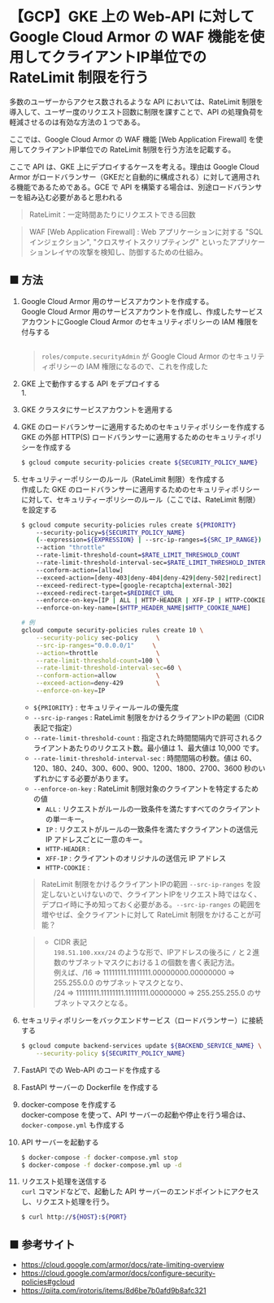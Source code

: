 # 【GCP】GKE 上の Web-API に対して Google Cloud Armor の WAF 機能を使用してクライアントIP単位での RateLimit 制限を行う

多数のユーザーからアクセス数されるような API においては、RateLimit 制限を導入して、ユーザー度のリクエスト回数に制限を課すことで、API の処理負荷を軽減させるのは有効な方法の１つである。

ここでは、Google Cloud Armor の WAF 機能 [Web Application Firewall] を使用してクライアントIP単位での RateLimit 制限を行う方法を記載する。

ここで API は、GKE 上にデプロイするケースを考える。理由は Google Cloud Armor がロードバランサー（GKEだと自動的に構成される）に対して適用される機能であるためである。GCE で API を構築する場合は、別途ロードバランサーを組み込む必要があると思われる

> RateLimit：一定時間あたりにリクエストできる回数

> WAF [Web Application Firewall] : Web アプリケーションに対する "SQL インジェクション", "クロスサイトスクリプティング" といったアプリケーションレイヤの攻撃を検知し、防御するための仕組み。

## ■ 方法

1. Google Cloud Armor 用のサービスアカウントを作成する。<br>
	Google Cloud Armor 用のサービスアカウントを作成し、作成したサービスアカウントにGoogle Cloud Armor のセキュリティポリシーの IAM 権限を付与する<br>
	```sh
	```

	> `roles/compute.securityAdmin` が Google Cloud Armor のセキュリティポリシーの IAM 権限になるので、これを作成した

1. GKE 上で動作するする API をデプロイする<br>
	1. 

1. GKE クラスタにサービスアカウントを適用する

1. GKE のロードバランサーに適用するためのセキュリティポリシーを作成する<br>
	GKE の外部 HTTP(S) ロードバランサーに適用するためのセキュリティポリシーを作成する

	```sh
	$ gcloud compute security-policies create ${SECURITY_POLICY_NAME}
	```

1. セキュリティーポリシーのルール（RateLimit 制限）を作成する<br>
	作成した GKE のロードバランサーに適用するためのセキュリティポリシーに対して、セキュリティーポリシーのルール（ここでは、RateLimit 制限）を設定する
	```sh
	$ gcloud compute security-policies rules create ${PRIORITY}
		--security-policy=${SECURITY_POLICY_NAME}
		(--expression=${EXPRESSION} | --src-ip-ranges=${SRC_IP_RANGE})
		--action "throttle"
		--rate-limit-threshold-count=$RATE_LIMIT_THRESHOLD_COUNT
		--rate-limit-threshold-interval-sec=$RATE_LIMIT_THRESHOLD_INTERVAL_SEC
		--conform-action=[allow]
		--exceed-action=[deny-403|deny-404|deny-429|deny-502|redirect]
		--exceed-redirect-type=[google-recaptcha|external-302]
		--exceed-redirect-target=$REDIRECT_URL
		--enforce-on-key=[IP | ALL | HTTP-HEADER | XFF-IP | HTTP-COOKIE]
		--enforce-on-key-name=[$HTTP_HEADER_NAME|$HTTP_COOKIE_NAME]
	```
	```sh
	# 例
	gcloud compute security-policies rules create 10 \
		--security-policy sec-policy     \
		--src-ip-ranges="0.0.0.0/1"     \
		--action=throttle                \
		--rate-limit-threshold-count=100 \
		--rate-limit-threshold-interval-sec=60 \
		--conform-action=allow           \
		--exceed-action=deny-429         \
		--enforce-on-key=IP
	```

	- `${PRIORITY}` : セキュリティールールの優先度
	- `--src-ip-ranges` : RateLimit 制限をかけるクライアントIPの範囲（CIDR 表記で指定）
	- `--rate-limit-threshold-count` : 指定された時間間隔内で許可されるクライアントあたりのリクエスト数。最小値は 1、最大値は 10,000 です。
	- `--rate-limit-threshold-interval-sec` : 時間間隔の秒数。値は 60、120、180、240、300、600、900、1200、1800、2700、3600 秒のいずれかにする必要があります。
	- `--enforce-on-key` : RateLimit 制限対象のクライアントを特定するための値
		- `ALL` : リクエストがルールの一致条件を満たすすべてのクライアントの単一キー。
		- `IP` : リクエストがルールの一致条件を満たすクライアントの送信元 IP アドレスごとに一意のキー。
		- `HTTP-HEADER` : 
		- `XFF-IP` : クライアントのオリジナルの送信元 IP アドレス
		- `HTTP-COOKIE` : 

	> RateLimit 制限をかけるクライアントIPの範囲 `--src-ip-ranges` を設定しないといけないので、クライアントIPをリクエスト時ではなく、デプロイ時に予め知っておく必要がある。`--src-ip-ranges` の範囲を増やせば、全クライアントに対して RateLimit 制限をかけることが可能？

	> - CIDR 表記<br>
	> `198.51.100.xxx/24` のような形で、IPアドレスの後ろに `/` と２進数のサブネットマスクにおける１の個数を書く表記方法。<br>
	> 例えば、/16 => 11111111.11111111.00000000.00000000 => 255.255.0.0 のサブネットマスクとなり、<br>
	> /24 => 11111111.11111111.11111111.00000000 => 255.255.255.0 のサブネットマスクとなる。<br>

1. セキュリティポリシーをバックエンドサービス（ロードバランサー）に接続する
	```sh
	$ gcloud compute backend-services update ${BACKEND_SERVICE_NAME} \
    	--security-policy ${SECURITY_POLICY_NAME}
	```

1. FastAPI での Web-API のコードを作成する<br>

1. FastAPI サーバーの Dockerfile を作成する<br>

1. docker-compose を作成する<br>
	docker-compose を使って、API サーバーの起動や停止を行う場合は、`docker-compose.yml` も作成する

1. API サーバーを起動する<br>
	```sh
	$ docker-compose -f docker-compose.yml stop
	$ docker-compose -f docker-compose.yml up -d
	```

1. リクエスト処理を送信する<br>
	`curl` コマンドなどで、起動した API サーバーのエンドポイントにアクセスし、リクエスト処理を行う。
	```sh
	$ curl http://${HOST}:${PORT}
	```

## ■ 参考サイト
- https://cloud.google.com/armor/docs/rate-limiting-overview
- https://cloud.google.com/armor/docs/configure-security-policies#gcloud
- https://qiita.com/irotoris/items/8d6be7b0afd9b8afc321